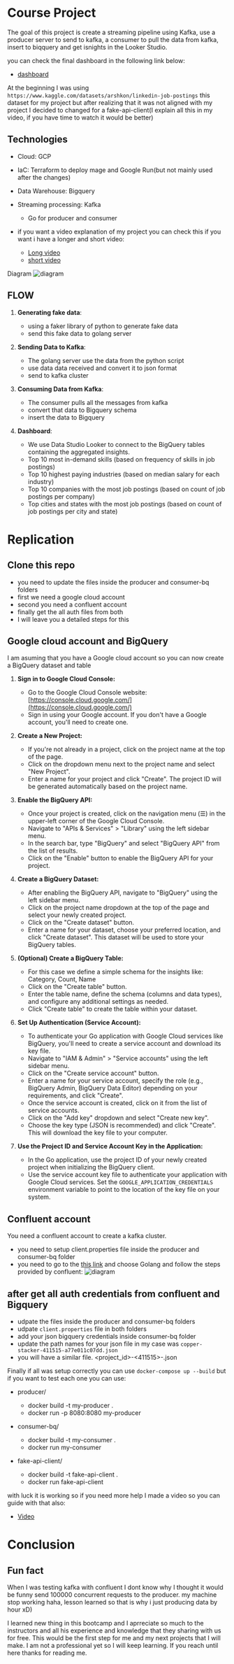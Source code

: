 # Course Project
The goal of this project is create a streaming pipeline using Kafka, use a producer server to send to kafka, a consumer to pull the data from kafka, insert to biqquery and get isnights in the Looker Studio.

you can check the final dashboard in the following link below:

- [dashboard](https://lookerstudio.google.com/reporting/e69fe650-6271-4d66-a49f-b3fa27d35f0b)


At the beginning I was using `https://www.kaggle.com/datasets/arshkon/linkedin-job-postings` this dataset for my project but after realizing that it was not aligned with my project I decided to changed for a fake-api-client(I explain all this in my video, if you have time to watch it would be better)

## Technologies
- Cloud: GCP
- IaC: Terraform to deploy mage and Google Run(but not mainly used after the changes)
- Data Warehouse: Bigquery
- Streaming processing: Kafka
   - Go for producer and consumer

- if you want a video explanation of my project you can check this if you want i have a longer and short video: 
   - [Long video](https://youtu.be/ew60vz1s5RQ?si=8A1q_rEBghHUmOYn)
   - [short video](https://youtu.be/0Di1d44SHeA?si=4iakH_luXfY4v_wj)

Diagram
![diagram](docs/imgs/diagram_arch.jpg)


## FLOW

1. **Generating fake data**:
   - using a faker library of python to generate fake data
   - send this fake data to golang server

2. **Sending Data to Kafka**:
   - The golang server use the data from the python script
   - use data data received and convert it to json format
   - send to kafka cluster

3. **Consuming Data from Kafka**:
   - The consumer pulls all the messages from kafka
   - convert that data to Bigquery schema
   - insert the data to Bigquery

4. **Dashboard**:
   - We use Data Studio Looker to connect to the BigQuery tables containing the aggregated insights.
   - Top 10 most in-demand skills (based on frequency of skills in job postings)
   - Top 10 highest paying industries (based on median salary for each industry)
   - Top 10 companies with the most job postings (based on count of job postings per company)
   - Top cities and states with the most job postings (based on count of job postings per city and state)






# Replication

## Clone this repo
- you need to update the files inside the producer and consumer-bq folders
- first we need a google cloud account
- second you need a confluent account
- finally get the all auth files from both
- I will leave you a detailed steps for this

## Google cloud account and BigQuery
I am asuming that you have a Google cloud account so you can now create a BigQuery dataset and table
1. **Sign in to Google Cloud Console:**
   - Go to the Google Cloud Console website: [https://console.cloud.google.com/](https://console.cloud.google.com/)
   - Sign in using your Google account. If you don't have a Google account, you'll need to create one.

2. **Create a New Project:**
   - If you're not already in a project, click on the project name at the top of the page.
   - Click on the dropdown menu next to the project name and select "New Project".
   - Enter a name for your project and click "Create". The project ID will be generated automatically based on the project name.

3. **Enable the BigQuery API:**
   - Once your project is created, click on the navigation menu (☰) in the upper-left corner of the Google Cloud Console.
   - Navigate to "APIs & Services" > "Library" using the left sidebar menu.
   - In the search bar, type "BigQuery" and select "BigQuery API" from the list of results.
   - Click on the "Enable" button to enable the BigQuery API for your project.

4. **Create a BigQuery Dataset:**
   - After enabling the BigQuery API, navigate to "BigQuery" using the left sidebar menu.
   - Click on the project name dropdown at the top of the page and select your newly created project.
   - Click on the "Create dataset" button.
   - Enter a name for your dataset, choose your preferred location, and click "Create dataset". This dataset will be used to store your BigQuery tables.

5. **(Optional) Create a BigQuery Table:**
   - For this case we define a simple schema for the insights like: Category, Count, Name
   - Click on the "Create table" button.
   - Enter the table name, define the schema (columns and data types), and configure any additional settings as needed.
   - Click "Create table" to create the table within your dataset.

6. **Set Up Authentication (Service Account):**
   - To authenticate your Go application with Google Cloud services like BigQuery, you'll need to create a service account and download its key file.
   - Navigate to "IAM & Admin" > "Service accounts" using the left sidebar menu.
   - Click on the "Create service account" button.
   - Enter a name for your service account, specify the role (e.g., BigQuery Admin, BigQuery Data Editor) depending on your requirements, and click "Create".
   - Once the service account is created, click on it from the list of service accounts.
   - Click on the "Add key" dropdown and select "Create new key".
   - Choose the key type (JSON is recommended) and click "Create". This will download the key file to your computer.

7. **Use the Project ID and Service Account Key in the Application:**
   - In the Go application, use the project ID of your newly created project when initializing the BigQuery client.
   - Use the service account key file to authenticate your application with Google Cloud services. Set the `GOOGLE_APPLICATION_CREDENTIALS` environment variable to point to the location of the key file on your system.

## Confluent account
You need a confluent account to create a kafka cluster.

- you need to setup client.properties file inside the producer and consumer-bq folder
- you need to go to the [this link](https://confluent.cloud/environments/env-mkj6r1/clusters/lkc-8yv5d5/clients/new) and choose Golang and follow the steps provided by confluent:
![diagram](docs/imgs/confluent.jpg)

## after get all auth credentials from confluent and Bigquery

- udpate the files inside the producer and consumer-bq folders
- udpate `client.properties` file in both folders
- add your json bigquery credentials inside consumer-bq folder
- update the path names for your json file in my case was `copper-stacker-411515-a77e011c07dd.json`
- you will have a similar file. <project_id>-<411515>-<a77e011c07dd>.json


Finally if all was setup correctly you can use `docker-compose up --build` but if you want to test each one you can use:

- producer/
   - docker build -t my-producer .
   - docker run -p 8080:8080 my-producer

- consumer-bq/
   - docker build -t my-consumer .
   - docker run my-consumer

- fake-api-client/
   - docker build -t fake-api-client .
   - docker run fake-api-client

with luck it is working so if you need more help I made a video so you can guide with that also:
- [Video](https://youtu.be/ew60vz1s5RQ?si=8A1q_rEBghHUmOYn)

# Conclusion 
## Fun fact
When I was testing kafka with confluent I dont know why I thought it would be funny send 100000 concurrent requests to the producer. my machine stop working haha, lesson learned so that is why i just producing data by hour xD)

I learned new thing in this bootcamp and I aprreciate so much to the instructors and all his experience and knowledge that they sharing with us for free. This would be the first step for me and my next projects that I will make. I am not a professional yet so I will keep learning. If you reach until here thanks for reading me.